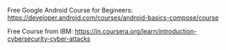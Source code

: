 Free Google Android Course for Begineers: https://developer.android.com/courses/android-basics-compose/course

Free Course from IBM: https://in.coursera.org/learn/introduction-cybersecurity-cyber-attacks

